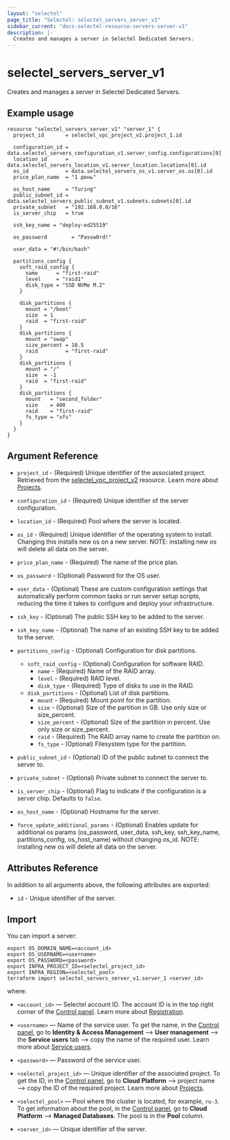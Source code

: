 ```yaml
---
layout: "selectel"
page_title: "Selectel: selectel_servers_server_v1"
sidebar_current: "docs-selectel-resource-servers-server-v1"
description: |-
  Creates and manages a server in Selectel Dedicated Servers.
---
```


# selectel\_servers\_server\_v1

Creates and manages a server in Selectel Dedicated Servers.

## Example usage

```hcl
resource "selectel_servers_server_v1" "server_1" {
  project_id       = selectel_vpc_project_v2.project_1.id
  
  configuration_id = data.selectel_servers_configuration_v1.server_config.configurations[0].id
  location_id      = data.selectel_servers_location_v1.server_location.locations[0].id
  os_id            = data.selectel_servers_os_v1.server_os.os[0].id
  price_plan_name  = "1 день"
  
  os_host_name     = "Turing"
  public_subnet_id = data.selectel_servers_public_subnet_v1.subnets.subnets[0].id
  private_subnet   = "192.168.0.0/16"
  is_server_chip   = true

  ssh_key_name = "deploy-ed25519"

  os_password        = "Passw0rd!"

  user_data = "#!/bin/bash"

  partitions_config {
    soft_raid_config {
      name      = "first-raid"
      level     = "raid1"
      disk_type = "SSD NVMe M.2"
    }

    disk_partitions {
      mount = "/boot"
      size  = 1
      raid  = "first-raid"
    }
    disk_partitions {
      mount = "swap"
      size_percent = 10.5
      raid         = "first-raid"
    }
    disk_partitions {
      mount = "/"
      size  = -1
      raid  = "first-raid"
    }
    disk_partitions {
      mount   = "second_folder"
      size    = 400
      raid    = "first-raid"
      fs_type = "xfs"
    }
  }
}
```

## Argument Reference

* `project_id` - (Required) Unique identifier of the associated project.  Retrieved from the [selectel_vpc_project_v2](https://registry.terraform.io/providers/selectel/selectel/latest/docs/resources/vpc_project_v2) resource. Learn more about [Projects](https://docs.selectel.ru/en/control-panel-actions/projects/about-projects/).

* `configuration_id` - (Required) Unique identifier of the server configuration. 

* `location_id` - (Required) Pool where the server is located. 

* `os_id` - (Required) Unique identifier of the operating system to install. Changing this installs new os on a new server. NOTE: installing new os will delete all data on the server.

* `price_plan_name` - (Required) The name of the price plan.

* `os_password` - (Optional) Password for the OS user.

* `user_data` - (Optional) These are custom configuration settings that automatically perform common tasks or run server setup scripts, reducing the time it takes to configure and deploy your infrastructure. 

* `ssh_key` - (Optional) The public SSH key to be added to the server. 

* `ssh_key_name` - (Optional) The name of an existing SSH key to be added to the server. 

* `partitions_config` - (Optional) Configuration for disk partitions.
  * `soft_raid_config` - (Optional) Configuration for software RAID.
    * `name` - (Required) Name of the RAID array.
    * `level` - (Required) RAID level.
    * `disk_type` - (Required) Type of disks to use in the RAID.
  * `disk_partitions` - (Optional) List of disk partitions.
    * `mount` - (Required) Mount point for the partition.
    * `size` - (Optional) Size of the partition in GB. Use only size or size_percent.
    * `size_percent` - (Optional) Size of the partition in percent. Use only size or size_percent.
    * `raid` - (Required) The RAID array name to create the partition on.
    * `fs_type` - (Optional) Filesystem type for the partition.

* `public_subnet_id` - (Optional) ID of the public subnet to connect the server to. 

* `private_subnet` - (Optional) Private subnet to connect the server to. 

* `is_server_chip` - (Optional) Flag to indicate if the configuration is a server chip. Defaults to `false`. 

* `os_host_name` - (Optional) Hostname for the server.

* `force_update_additional_params` - (Optional) Enables update for additional os params (os_password, user_data, ssh_key, ssh_key_name, partitions_config, os_host_name) without changing os_id. NOTE: installing new os will delete all data on the server.

## Attributes Reference

In addition to all arguments above, the following attributes are exported:

* `id` - Unique identifier of the server.

## Import

You can import a server:

```shell
export OS_DOMAIN_NAME=<account_id>
export OS_USERNAME=<username>
export OS_PASSWORD=<password>
export INFRA_PROJECT_ID=<selectel_project_id>
export INFRA_REGION=<selectel_pool>
terraform import selectel_servers_server_v1.server_1 <server_id>
```

where:

* `<account_id>` — Selectel account ID. The account ID is in the top right corner of the [Control panel](https://my.selectel.ru/). Learn more about [Registration](https://docs.selectel.ru/en/control-panel-actions/account/registration/).

* `<username>` — Name of the service user. To get the name, in the [Control panel](https://my.selectel.ru/iam/users_management/users?type=service), go to **Identity & Access Management** ⟶ **User management** ⟶ the **Service users** tab ⟶ copy the name of the required user. Learn more about [Service users](https://docs.selectel.ru/en/control-panel-actions/users-and-roles/user-types-and-roles/).

* `<password>` — Password of the service user.

* `<selectel_project_id>` — Unique identifier of the associated project. To get the ID, in the [Control panel](https://my.selectel.ru/vpc/dbaas), go to **Cloud Platform** ⟶ project name ⟶ copy the ID of the required project. Learn more about [Projects](https://docs.selectel.ru/en/control-panel-actions/projects/about-projects/).

* `<selectel_pool>` — Pool where the cluster is located, for example, `ru-3`. To get information about the pool, in the [Control panel](https://my.selectel.ru/vpc/dbaas/), go to **Cloud Platform** ⟶ **Managed Databases**. The pool is in the **Pool** column.

* `<server_id>` — Unique identifier of the server.
